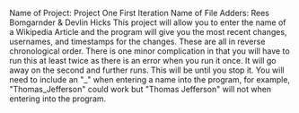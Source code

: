 Name of Project: Project One First Iteration
Name of File Adders: Rees Bomgarnder & Devlin Hicks
This project will allow you to enter the name of a Wikipedia Article and the program will give you the most recent changes, usernames, and timestamps for the changes. These are all in reverse chronological order. There is one minor complication in that you will have to run this at least twice as there is an error when you run it once. It will go away on the second and further runs. This will be until you stop it. You will need to include an "_" when entering a name into the program, for example, "Thomas_Jefferson"
could work but "Thomas Jefferson" will not when entering into the program. 